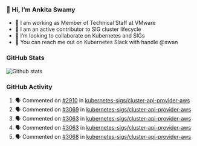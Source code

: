 ### 👋 Hi, I’m Ankita Swamy 

- 💼 I am working as Member of Technical Staff at VMware
- 👀 I am an active contributor to SIG cluster lifecycle 
- 💞️ I’m looking to collaborate on Kubernetes and SIGs
- 💬 You can reach me out on Kubernetes Slack with handle @swan

### GitHub Stats
![Github stats](https://github-readme-stats.vercel.app/api?username=Ankitasw&count_private=true&show_icons=true&theme=tokyonight)

### GitHub Activity 
<!--START_SECTION:activity-->
1. 🗣 Commented on [#2910](https://github.com/kubernetes-sigs/cluster-api-provider-aws/issues/2910) in [kubernetes-sigs/cluster-api-provider-aws](https://github.com/kubernetes-sigs/cluster-api-provider-aws)
2. 🗣 Commented on [#3069](https://github.com/kubernetes-sigs/cluster-api-provider-aws/issues/3069) in [kubernetes-sigs/cluster-api-provider-aws](https://github.com/kubernetes-sigs/cluster-api-provider-aws)
3. 🗣 Commented on [#3063](https://github.com/kubernetes-sigs/cluster-api-provider-aws/issues/3063) in [kubernetes-sigs/cluster-api-provider-aws](https://github.com/kubernetes-sigs/cluster-api-provider-aws)
4. 🗣 Commented on [#3063](https://github.com/kubernetes-sigs/cluster-api-provider-aws/issues/3063) in [kubernetes-sigs/cluster-api-provider-aws](https://github.com/kubernetes-sigs/cluster-api-provider-aws)
5. 🗣 Commented on [#3068](https://github.com/kubernetes-sigs/cluster-api-provider-aws/issues/3068) in [kubernetes-sigs/cluster-api-provider-aws](https://github.com/kubernetes-sigs/cluster-api-provider-aws)
<!--END_SECTION:activity-->
